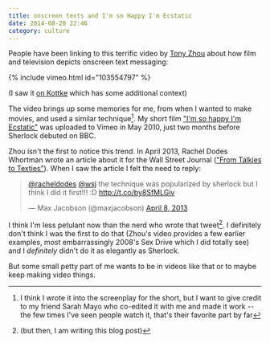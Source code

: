 ```yaml
---
title: onscreen texts and I'm so Happy I'm Ecstatic
date: 2014-08-20 22:46
category: culture
---
```


People have been linking to this terrific video by [Tony Zhou](http://vimeo.com/tonyzhou) about how film and television depicts onscreen text messaging:

{% include vimeo.html id="103554797" %}

(I saw it [on Kottke](http://kottke.org/14/08/texting-in-movies) which has some additional context)

The video brings up some memories for me, from when I wanted to make movies, and used a similar technique[^ecstatic]. My short film ["I'm so happy I'm Ecstatic"](http://vimeo.com/11394296) was uploaded to Vimeo in May 2010, just two months before Sherlock debuted on BBC.

[^ecstatic]: I think I wrote it into the screenplay for the short, but I want to give credit to my friend Sarah Mayo who co-edited it with me and made it work -- the few times I've seen people watch it, that's their favorite part by far

Zhou isn't the first to notice this trend. In April 2013, Rachel Dodes Whortman wrote an article about it for the Wall Street Journal (["From Talkies to Texties"](http://online.wsj.com/news/articles/SB10001424127887323296504578398431179979920)). When I saw the article I felt the need to reply:

<blockquote class="twitter-tweet" lang="en"><p><a href="https://twitter.com/racheldodes">@racheldodes</a> <a href="https://twitter.com/WSJ">@wsj</a> the technique was popularized by sherlock but I think I did it first!!! :D <a href="http://t.co/by8SfMLGiv">http://t.co/by8SfMLGiv</a></p>&mdash; Max Jacobson (@maxjacobson) <a href="https://twitter.com/maxjacobson/statuses/321142815755206656">April 8, 2013</a></blockquote>
<script async src="https://platform.twitter.com/widgets.js" charset="utf-8"></script>

I think I'm less petulant now than the nerd who wrote that tweet[^but]. I definitely don't think I was the first to do that (Zhou's video provides a few earlier examples, most embarrassingly 2008's Sex Drive which I did totally see) and I *definitely* didn't do it as elegantly as Sherlock.

[^but]: (but then, I am writing this blog post)

But some small petty part of me wants to be in videos like that or to maybe keep making video things.
